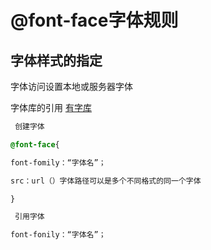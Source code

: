 # @font-face字体规则



## 字体样式的指定

 字体访问设置本地或服务器字体

字体库的引用 [有字库](https://www.youziku.com/)

```css
 创建字体

@font-face{

font-fomily：“字体名”；

src：url（）字体路径可以是多个不同格式的同一个字体

}

 引用字体

font-fonily：“字体名”；
```

